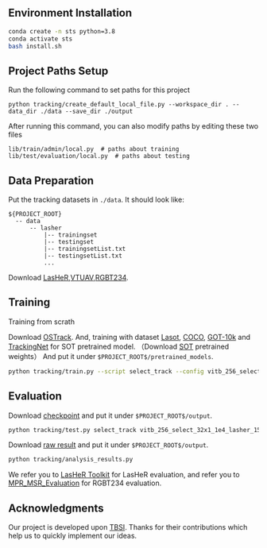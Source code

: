 ## Environment Installation

```bash
conda create -n sts python=3.8
conda activate sts
bash install.sh
```

## Project Paths Setup

Run the following command to set paths for this project
```
python tracking/create_default_local_file.py --workspace_dir . --data_dir ./data --save_dir ./output
```

After running this command, you can also modify paths by editing these two files
```
lib/train/admin/local.py  # paths about training
lib/test/evaluation/local.py  # paths about testing
```

## Data Preparation
Put the tracking datasets in ```./data```. It should look like:
```
${PROJECT_ROOT}
  -- data
      -- lasher
          |-- trainingset
          |-- testingset
          |-- trainingsetList.txt
          |-- testingsetList.txt
          ...
```
Download [LasHeR](https://github.com/BUGPLEASEOUT/LasHeR),[VTUAV](https://zhang-pengyu.github.io/DUT-VTUAV/),[RGBT234](https://sites.google.com/view/ahutracking001/).

## Training
Training from scrath

Download [OSTrack](https://github.com/botaoye/OSTrack). And, training with dataset [Lasot](http://vision.cs.stonybrook.edu/~lasot/), [COCO](https://cocodataset.org/#download), [GOT-10k](http://got-10k.aitestunion.com/) and [TrackingNet](https://github.com/SilvioGiancola/TrackingNet-devkit) for SOT pretrained model. 
（Download [SOT](https://pan.baidu.com/s/1U42J6b3g1htma0OvmXRQCw?pwd=at5b#list/path=%2F) pretrained weights） And put it under ```$PROJECT_ROOT$/pretrained_models```.

```bash
python tracking/train.py --script select_track --config vitb_256_select_32x1_1e4_lasher_15ep_sot --save_dir ./output --mode multiple --nproc_per_node 4
```

## Evaluation
Download [checkpoint](https://pan.baidu.com/s/18u2FJu1ZZ7_w-mmSDMEx1A?pwd=eq98) and put it under ```$PROJECT_ROOT$/output```.

```bash
python tracking/test.py select_track vitb_256_select_32x1_1e4_lasher_15ep_sot --dataset_name lasher_test
```

Download [raw result](https://pan.baidu.com/s/1XMDrudiK-kl2cTe76Td2QA?pwd=av9c) and put it under ```$PROJECT_ROOT$/output```.

```bash
python tracking/analysis_results.py
```
We refer you to [LasHeR Toolkit](https://github.com/BUGPLEASEOUT/LasHeR) for LasHeR evaluation, and refer you to [MPR_MSR_Evaluation](https://sites.google.com/view/ahutracking001/) for RGBT234 evaluation.

## Acknowledgments
Our project is developed upon [TBSI](https://github.com/RyanHTR/TBSI?tab=readme-ov-file). Thanks for their contributions which help us to quickly implement our ideas.




